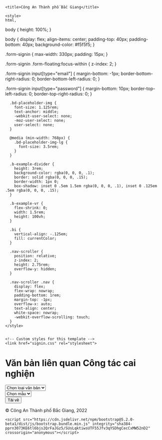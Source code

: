 <html lang="en">
  <head>
    <meta charset="utf-8">
    <meta name="viewport" content="width=device-width, initial-scale=1">
    <meta name="description" content="">
    <meta name="author" content="kiendt">
    
    <title>Công An Thành phố Bắc Giang</title>

<link href="https://cdn.jsdelivr.net/npm/bootstrap@5.2.0-beta1/dist/css/bootstrap.min.css" rel="stylesheet" integrity="sha384-0evHe/X+R7YkIZDRvuzKMRqM+OrBnVFBL6DOitfPri4tjfHxaWutUpFmBp4vmVor" crossorigin="anonymous">

    <style>
	html,
body {
  height: 100%;
}

body {
  display: flex;
  align-items: center;
  padding-top: 40px;
  padding-bottom: 40px;
  background-color: #f5f5f5;
}

.form-signin {
  max-width: 330px;
  padding: 15px;
}

.form-signin .form-floating:focus-within {
  z-index: 2;
}

.form-signin input[type="email"] {
  margin-bottom: -1px;
  border-bottom-right-radius: 0;
  border-bottom-left-radius: 0;
}

.form-signin input[type="password"] {
  margin-bottom: 10px;
  border-top-left-radius: 0;
  border-top-right-radius: 0;
}

      .bd-placeholder-img {
        font-size: 1.125rem;
        text-anchor: middle;
        -webkit-user-select: none;
        -moz-user-select: none;
        user-select: none;
      }

      @media (min-width: 768px) {
        .bd-placeholder-img-lg {
          font-size: 3.5rem;
        }
      }

      .b-example-divider {
        height: 3rem;
        background-color: rgba(0, 0, 0, .1);
        border: solid rgba(0, 0, 0, .15);
        border-width: 1px 0;
        box-shadow: inset 0 .5em 1.5em rgba(0, 0, 0, .1), inset 0 .125em .5em rgba(0, 0, 0, .15);
      }

      .b-example-vr {
        flex-shrink: 0;
        width: 1.5rem;
        height: 100vh;
      }

      .bi {
        vertical-align: -.125em;
        fill: currentColor;
      }

      .nav-scroller {
        position: relative;
        z-index: 2;
        height: 2.75rem;
        overflow-y: hidden;
      }

      .nav-scroller .nav {
        display: flex;
        flex-wrap: nowrap;
        padding-bottom: 1rem;
        margin-top: -1px;
        overflow-x: auto;
        text-align: center;
        white-space: nowrap;
        -webkit-overflow-scrolling: touch;
      }
    </style>

    
    <!-- Custom styles for this template -->
    <link href="signin.css" rel="stylesheet">
  </head>
  <body class="text-center">
    
<main class="form-signin w-500 m-auto">
  <form>
    <h1 class="h3 mb-3 fw-normal">Văn bản liên quan Công tác cai nghiện</h1>

 <select class="form-select" aria-label="Loại văn bản">
		  <option selected>Chọn loại văn bản</option>
		  <option value="Cai tự nguyện">One</option>
		  <option value="Cai bắt buộc">Two</option>
		  <option value="Sau cai tự nguyện">Three</option>
		  <option value="Sau cai bắt buộc">Three</option>
		</select>
   <br/>
      <select class="form-select" aria-label="Default select example" id="lstTemplate">
		  <option selected>Chọn mẫu</option>
		</select>
	  <br/>
    <button class="w-100 btn btn-lg btn-primary" type="submit">Tải về</button>
    <p class="mt-5 mb-3 text-muted">&copy; Công An Thành phố Bắc Giang, 2022</p>
  </form>
</main>


    <script src="https://cdn.jsdelivr.net/npm/bootstrap@5.2.0-beta1/dist/js/bootstrap.bundle.min.js" integrity="sha384-pprn3073KE6tl6bjs2QrFaJGz5/SUsLqktiwsUTF55Jfv3qYSDhgCecCxMW52nD2" crossorigin="anonymous"></script>
  </body>
</html>
